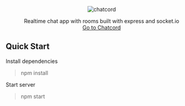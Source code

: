 <p align="center">
    <img src="https://i.imgur.com/Nc7DcSx.png" alt="chatcord">
</p>

<p align="center">
    Realtime chat app with rooms built with express and socket.io
    <br/>
    <a  href="https://chat-cord-app.herokuapp.com/">Go to Chatcord</a>
</p>

## Quick Start

Install dependencies
> npm install 

Start server
> npm start